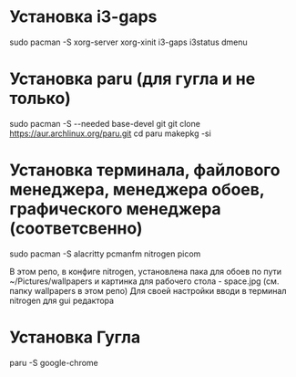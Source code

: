 # Установка i3-gaps

sudo pacman -S xorg-server xorg-xinit i3-gaps i3status dmenu

# Установка paru (для гугла и не только)
sudo pacman -S --needed base-devel git
git clone https://aur.archlinux.org/paru.git
cd paru
makepkg -si

# Установка терминала, файлового менеджера, менеджера обоев, графического менеджера (соответсвенно)
sudo pacman -S alacritty pcmanfm nitrogen picom

В этом репо, в конфиге nitrogen, установлена пака для обоев по пути ~/Pictures/wallpapers и картинка для рабочего стола - space.jpg (см. папку wallpapers в этом репо)
Для своей настройки вводи в терминал nitrogen для gui редактора

# Установка Гугла
paru -S google-chrome
